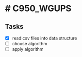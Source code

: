 # # C950_WGUPS

## Tasks

- [x] read csv files into data structure
- [ ] choose algorithm
- [ ] apply algorithm
